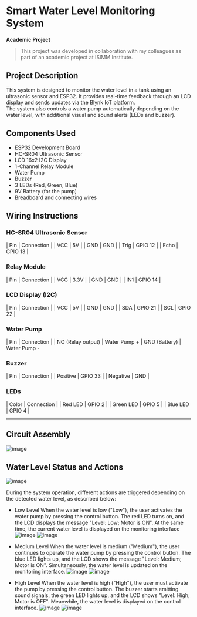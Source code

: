 # Smart Water Level Monitoring System

**Academic Project**  
> This project was developed in collaboration with my colleagues as part of an academic project at ISIMM Institute.

## Project Description
This system is designed to monitor the water level in a tank using an ultrasonic sensor and ESP32. It provides real-time feedback through an LCD display and sends updates via the Blynk IoT platform.  
The system also controls a water pump automatically depending on the water level, with additional visual and sound alerts (LEDs and buzzer).

## Components Used
- ESP32 Development Board
- HC-SR04 Ultrasonic Sensor
- LCD 16x2 I2C Display
- 1-Channel Relay Module
- Water Pump
- Buzzer
- 3 LEDs (Red, Green, Blue)
- 9V Battery (for the pump)
- Breadboard and connecting wires

## Wiring Instructions

### HC-SR04 Ultrasonic Sensor
| Pin | Connection |
| VCC | 5V |
| GND | GND |
| Trig | GPIO 12 |
| Echo | GPIO 13 |

### Relay Module
| Pin | Connection |
| VCC | 3.3V |
| GND | GND |
| IN1 | GPIO 14 |

### LCD Display (I2C)
| Pin | Connection |
| VCC | 5V |
| GND | GND |
| SDA | GPIO 21 |
| SCL | GPIO 22 |

### Water Pump
| Pin | Connection |
| NO (Relay output) | Water Pump +
| GND (Battery) | Water Pump -

### Buzzer
| Pin | Connection |
| Positive | GPIO 33 |
| Negative | GND |

### LEDs
| Color | Connection |
| Red LED | GPIO 2 |
| Green LED | GPIO 5 |
| Blue LED | GPIO 4 |

---


## Circuit Assembly
![image](https://github.com/user-attachments/assets/f9a17c3f-7a0e-4cfd-a500-8446ef58f011)
## Water Level Status and Actions
![image](https://github.com/user-attachments/assets/bedb3d4f-8ded-47b0-be20-c7129dc07981)

During the system operation, different actions are triggered depending on the detected water level, as described below:

* Low Level
When the water level is low ("Low"), the user activates the water pump by pressing the control button.
The red LED turns on, and the LCD displays the message "Level: Low; Motor is ON".
At the same time, the current water level is displayed on the monitoring interface
 ![image](https://github.com/user-attachments/assets/7c0f403e-5f07-47be-86a1-e537fc89354d)
 ![image](https://github.com/user-attachments/assets/d01a0ea1-5e0d-4b97-afa3-8d9915d08b04)

* Medium Level
When the water level is medium ("Medium"), the user continues to operate the water pump by pressing the control button.
The blue LED lights up, and the LCD shows the message "Level: Medium; Motor is ON".
Simultaneously, the water level is updated on the monitoring interface.
![image](https://github.com/user-attachments/assets/7cc335c0-ce1d-48c1-a3ec-a6de1dcc7718)
![image](https://github.com/user-attachments/assets/3de784e4-193b-4b90-8a98-4dd5b89e418a)

* High Level
When the water level is high ("High"), the user must activate the pump by pressing the control button.
The buzzer starts emitting sound signals, the green LED lights up, and the LCD shows "Level: High; Motor is OFF".
Meanwhile, the water level is displayed on the control interface.
![image](https://github.com/user-attachments/assets/995216c9-37ae-4a82-9e19-1e29250599a8)
![image](https://github.com/user-attachments/assets/b4c3e19e-b92a-42b8-8565-023989974fca)


